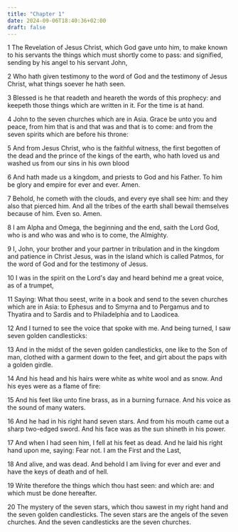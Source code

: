 ```yaml
---
title: "Chapter 1"
date: 2024-09-06T18:40:36+02:00
draft: false
---
```




1 The Revelation of Jesus Christ, which God gave unto him, to make known to his servants the things which must shortly come to pass: and signified, sending by his angel to his servant John,

2 Who hath given testimony to the word of God and the testimony of Jesus Christ, what things soever he hath seen.

3 Blessed is he that readeth and heareth the words of this prophecy: and keepeth those things which are written in it. For the time is at hand.

4 John to the seven churches which are in Asia. Grace be unto you and peace, from him that is and that was and that is to come: and from the seven spirits which are before his throne:

5 And from Jesus Christ, who is the faithful witness, the first begotten of the dead and the prince of the kings of the earth, who hath loved us and washed us from our sins in his own blood

6 And hath made us a kingdom, and priests to God and his Father. To him be glory and empire for ever and ever. Amen.

7 Behold, he cometh with the clouds, and every eye shall see him: and they also that pierced him. And all the tribes of the earth shall bewail themselves because of him. Even so. Amen.

8 I am Alpha and Omega, the beginning and the end, saith the Lord God, who is and who was and who is to come, the Almighty.

9 I, John, your brother and your partner in tribulation and in the kingdom and patience in Christ Jesus, was in the island which is called Patmos, for the word of God and for the testimony of Jesus.

10 I was in the spirit on the Lord's day and heard behind me a great voice, as of a trumpet,

11 Saying: What thou seest, write in a book and send to the seven churches which are in Asia: to Ephesus and to Smyrna and to Pergamus and to Thyatira and to Sardis and to Philadelphia and to Laodicea.

12 And I turned to see the voice that spoke with me. And being turned, I saw seven golden candlesticks:

13 And in the midst of the seven golden candlesticks, one like to the Son of man, clothed with a garment down to the feet, and girt about the paps with a golden girdle.

14 And his head and his hairs were white as white wool and as snow. And his eyes were as a flame of fire:

15 And his feet like unto fine brass, as in a burning furnace. And his voice as the sound of many waters.

16 And he had in his right hand seven stars. And from his mouth came out a sharp two-edged sword. And his face was as the sun shineth in his power.

17 And when I had seen him, I fell at his feet as dead. And he laid his right hand upon me, saying: Fear not. I am the First and the Last,

18 And alive, and was dead. And behold I am living for ever and ever and have the keys of death and of hell.

19 Write therefore the things which thou hast seen: and which are: and which must be done hereafter.

20 The mystery of the seven stars, which thou sawest in my right hand and the seven golden candlesticks. The seven stars are the angels of the seven churches. And the seven candlesticks are the seven churches.

